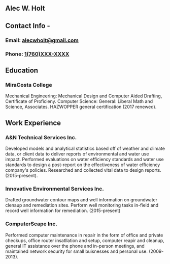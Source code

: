 ## Alec W. Holt

## Contact Info - 
  ### Email: [alecwholt@gmail.com](gmail.com)
  ### Phone: [1(760)XXX-XXXX](skype.com)
 
## Education

### MiraCosta College
Mechanical Engineering: Mechanical Design and Computer Aided Drafting, Certificate of Proficieny.
Computer Science: 
General: Liberal Math and Science, Associates.
         HAZWOPPER general certification (2017 renewed).

## Work Experience

### A&N Technical Services Inc.
  Developed models and analytical statistics based off of weather and climate data, or client data to deliver reports of environmental and water use impact. Performed evaluations on water efficiency standards and water use standards to design a post-report on the effectiveness of water efficiency company's policies. Researched and collected vital data to design reports. (2015-present).
  
### Innovative Environmental Services Inc.
  Drafted groundwater contour maps and well information on groundwater clenaup and remediation sites. Perform well monitoring tasks in-field and record well information for remediation. (2015-present)
  
### ComputerScape Inc.
  Performed computer maintenance in repair in the form of office and private checkups, office router insatllation and setup, computer reapir and cleanup, general IT assistance over the phone and in-person meetings, and maintained network security for small buisnesses and personal use. (2009-2013).
